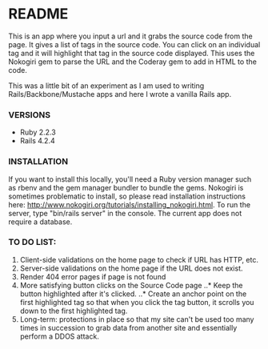 # README

This is an app where you input a url and it grabs the source code from the page. It gives a list of tags in the source code. You can click on an individual tag and it will highlight that tag in the source code displayed. This uses the Nokogiri gem to parse the URL and the Coderay gem to add in HTML to the code.

This was a little bit of an experiment as I am used to writing Rails/Backbone/Mustache apps and here I wrote a vanilla Rails app.

### VERSIONS

* Ruby 2.2.3
* Rails 4.2.4

### INSTALLATION

If you want to install this locally, you'll need a Ruby version manager such as rbenv and the gem manager bundler to bundle the gems. Nokogiri is sometimes problematic to install, so please read installation instructions here: http://www.nokogiri.org/tutorials/installing_nokogiri.html. To run the server, type "bin/rails server" in the console. The current app does not require a database.

### TO DO LIST:

1. Client-side validations on the home page to check if URL has HTTP, etc.
2. Server-side validations on the home page if the URL does not exist.
3. Render 404 error pages if page is not found
4. More satisfying button clicks on the Source Code page
..* Keep the button highlighted after it's clicked.
..* Create an anchor point on the first highlighted tag so that when you click the tag button, it scrolls you down to the first highlighted tag.
5. Long-term: protections in place so that my site can't be used too many times in succession to grab data from another site and essentially perform a DDOS attack.
